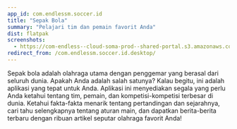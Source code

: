 ```yaml
---
app_id: com.endlessm.soccer.id
title: "Sepak Bola"
summary: "Pelajari tim dan pemain favorit Anda"
dist: flatpak
screenshots:
  - https://com-endless--cloud-soma-prod--shared-portal.s3.amazonaws.com/apps.294.screenshots.6d2ea2c4-4382-415f-ba41-92347b6b6fde_201810232113033030.png
redirect_from: /com.endlessm.soccer.id.desktop/
---
```


<p>Sepak bola adalah olahraga utama dengan penggemar yang berasal dari seluruh dunia. Apakah Anda adalah salah satunya? Kalau begitu, ini adalah aplikasi yang tepat untuk Anda. Aplikasi ini menyediakan segala yang perlu Anda ketahui tentang tim, pemain, dan kompetisi-kompetisi terbesar di dunia. Ketahui fakta-fakta menarik tentang pertandingan dan sejarahnya, cari tahu selengkapnya tentang aturan main, dan dapatkan berita-berita terbaru dengan ribuan artikel seputar olahraga favorit Anda!</p>